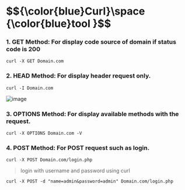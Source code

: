 <h1>$${\color{blue}Curl}\space {\color{blue}tool }$$</h1>


### 1. GET Method: For display code source of domain if status code is 200
```
curl -X GET Domain.com
```

### 2. HEAD Method: For display header request only.
```
curl -I Domain.com
```

![image](https://github.com/4bo4yman/T00LS/assets/156849852/ed1aa551-b177-4949-97ba-e6a281185598)


### 3. OPTIONS Method: For display available methods with the request.
```
curl -X OPTIONS Domain.com -V
```



### 4. POST Method: For POST request such as login.
```
curl -X POST Domain.com/login.php
```

> login with username and password using curl

```
curl -X POST -d "name=admin&password=admin" Domain.com/login.php
```
